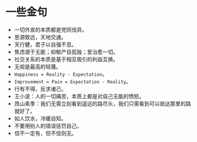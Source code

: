 # 一些金句

- 一切外宣的本质都是党同伐异。
- 思源致远，天地交通。
- 天行健，君子以自强不息。
- 焦虑源于无能；抑郁产自孤独；爱治愈一切。
- 社交关系的本质是基于相互吸引的利益互换。
- 无视是最高的轻蔑。
- `Happiness = Reality - Expectation`。
- `Improvement = Pain = Expectation - Reality`。
- 行有不得，反求诸己。
- 王小波：人的一切痛苦，本质上都是对自己无能的愤怒。
- 昂山素季：我们无需立刻看到遥远的路尽头，我们只需看到可以抵达那里的路就好了。 
- 如人饮水，冷暖自知。
- 不要用别人的错误惩罚自己。
- 信不一定有，但不信则无。